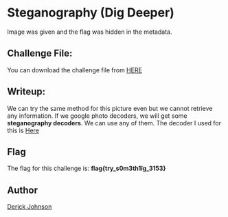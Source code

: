 # Steganography (Dig Deeper)

Image was given and the flag was hidden in the metadata.


##  Challenge File:

You can download the challenge file from [HERE](https://github.com/cybsecsid/CaptureMe/raw/main/Stegano%202.png)

## Writeup:

We can try the same method for this picture even but we cannot retrieve any information. If we google photo decoders, we will get some **steganography decoders**. We can use any of them. The decoder I used for this is [Here](https://stylesuxx.github.io/steganography/)



## Flag
The flag for this challenge is:
**flag{try_s0m3th1îg_3153}**




## Author
 [Derick Johnson](https://www.linkedin.com/in/derick-m-johnson/)
